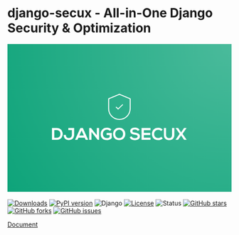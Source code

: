 # django-secux - All-in-One Django Security & Optimization

![django-secux](https://raw.githubusercontent.com/xo-aria/django-secux/refs/heads/main/django-secux.png)

[![Downloads](https://pepy.tech/badge/django-secux)](https://pepy.tech/project/django-secux)
[![PyPI version](https://img.shields.io/pypi/v/django-secux.svg)](https://pypi.org/project/django-secux/)
![Django](https://img.shields.io/badge/Django-3.2%20|%204.2%20|%205.0-green?logo=django)
[![License](https://img.shields.io/github/license/xo-aria/django-secux)](https://github.com/xo-aria/django-secux/blob/main/LICENSE)
![Status](https://img.shields.io/badge/status-active-brightgreen)
[![GitHub stars](https://img.shields.io/github/stars/xo-aria/django-secux.svg?style=social&label=Star)](https://github.com/xo-aria/django-secux/stargazers)
[![GitHub forks](https://img.shields.io/github/forks/xo-aria/django-secux.svg?style=social&label=Fork)](https://github.com/xo-aria/django-secux/fork)
[![GitHub issues](https://img.shields.io/github/issues/xo-aria/django-secux.svg)](https://github.com/xo-aria/django-secux/issues)

[Document](https://xo-aria.github.io/django-secux/doc/)
